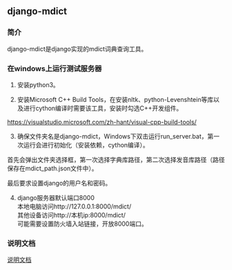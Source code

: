 ﻿## django-mdict

### 简介

django-mdict是django实现的mdict词典查询工具。

### 在windows上运行测试服务器

1. 安装python3。

2. 安装Microsoft C++ Build Tools，在安装nltk、python-Levenshtein等库以及进行cython编译时需要该工具，安装时勾选C++开发组件。

[https://visualstudio.microsoft.com/zh-hant/visual-cpp-build-tools/
](https://visualstudio.microsoft.com/zh-hant/visual-cpp-build-tools/
)

3. 确保文件夹名是django-mdict，Windows下双击运行run_server.bat，第一次运行会进行初始化（安装依赖，cython编译）。

首先会弹出文件夹选择框，第一次选择字典库路径，第二次选择发音库路径（路径保存在mdict_path.json文件中）。

最后要求设置django的用户名和密码。

4. django服务器默认端口8000
<br />本地电脑访问http://127.0.0.1:8000/mdict/
<br />其他设备访问http://本机ip:8000/mdict/
<br />可能需要设置防火墙入站链接，开放8000端口。

### 说明文档

[说明文档](documentation.md)